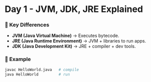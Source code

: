 # Day 1 - JVM, JDK, JRE Explained

### 🔹 Key Differences
- **JVM (Java Virtual Machine)** → Executes bytecode.
- **JRE (Java Runtime Environment)** → JVM + libraries to run apps.
- **JDK (Java Development Kit)** → JRE + compiler + dev tools.

### 🔹 Example
```bash
javac HelloWorld.java   # compile
java HelloWorld         # run
